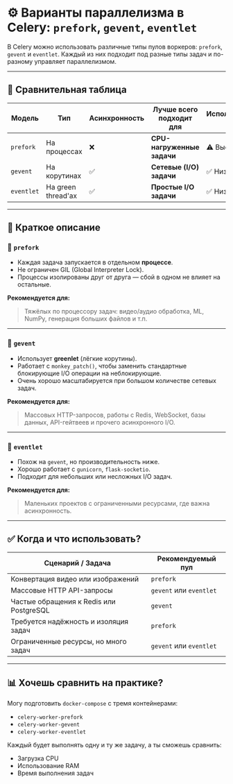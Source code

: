 # ⚙️ Варианты параллелизма в Celery: `prefork`, `gevent`, `eventlet`

В Celery можно использовать различные типы пулов воркеров: `prefork`, `gevent` и `eventlet`. Каждый из них подходит под разные типы задач и по-разному управляет параллелизмом.

---

## 🔄 Сравнительная таблица

| Модель     | Тип                | Асинхронность | Лучше всего подходит для   | Использование RAM | Изоляция задач | Надёжность | Скорость при I/O | Скорость при CPU |
| ---------- | ------------------ | ------------- | -------------------------- | ----------------- | -------------- | ---------- | ---------------- | ---------------- |
| `prefork`  | На процессах       | ❌             | **CPU-нагруженные задачи** | ⚠️ Высокое        | ✅ Высокая      | ✅ Высокая  | 😐 Средняя       | ✅ Лучшая         |
| `gevent`   | На корутинах       | ✅             | **Сетевые (I/O) задачи**   | ✅ Низкое          | ❌ Низкая       | ❌ Рисковая | ✅ Очень высокая  | ❌ Плохая         |
| `eventlet` | На green thread'ах | ✅             | **Простые I/O задачи**     | ✅ Низкое          | ❌ Низкая       | ❌ Рисковая | 😐 Средняя       | ❌ Плохая         |

---

## 📌 Краткое описание

### 🧵 `prefork`

* Каждая задача запускается в отдельном **процессе**.
* Не ограничен GIL (Global Interpreter Lock).
* Процессы изолированы друг от друга — сбой в одном не влияет на остальные.

**Рекомендуется для:**

> Тяжёлых по процессору задач: видео/аудио обработка, ML, NumPy, генерация больших файлов и т.п.

---

### 🌿 `gevent`

* Использует **greenlet** (лёгкие корутины).
* Работает с `monkey_patch()`, чтобы заменить стандартные блокирующие I/O операции на неблокирующие.
* Очень хорошо масштабируется при большом количестве сетевых задач.

**Рекомендуется для:**

> Массовых HTTP-запросов, работы с Redis, WebSocket, базы данных, API-гейтвеев и прочего асинхронного I/O.

---

### 🌱 `eventlet`

* Похож на `gevent`, но производительность ниже.
* Хорошо работает с `gunicorn`, `flask-socketio`.
* Подходит для небольших или несложных I/O задач.

**Рекомендуется для:**

> Маленьких проектов с ограниченными ресурсами, где важна асинхронность.

---

## ✅ Когда и что использовать?

| Сценарий / Задача                       | Рекомендуемый пул       |
| --------------------------------------- | ----------------------- |
| Конвертация видео или изображений       | `prefork`               |
| Массовые HTTP API-запросы               | `gevent` или `eventlet` |
| Частые обращения к Redis или PostgreSQL | `gevent`                |
| Требуется надёжность и изоляция задач   | `prefork`               |
| Ограниченные ресурсы, но много задач    | `gevent` или `eventlet` |

---

## 📊 Хочешь сравнить на практике?

Могу подготовить `docker-compose` с тремя контейнерами:

* `celery-worker-prefork`
* `celery-worker-gevent`
* `celery-worker-eventlet`

Каждый будет выполнять одну и ту же задачу, а ты сможешь сравнить:

* Загрузка CPU
* Использование RAM
* Время выполнения задач

